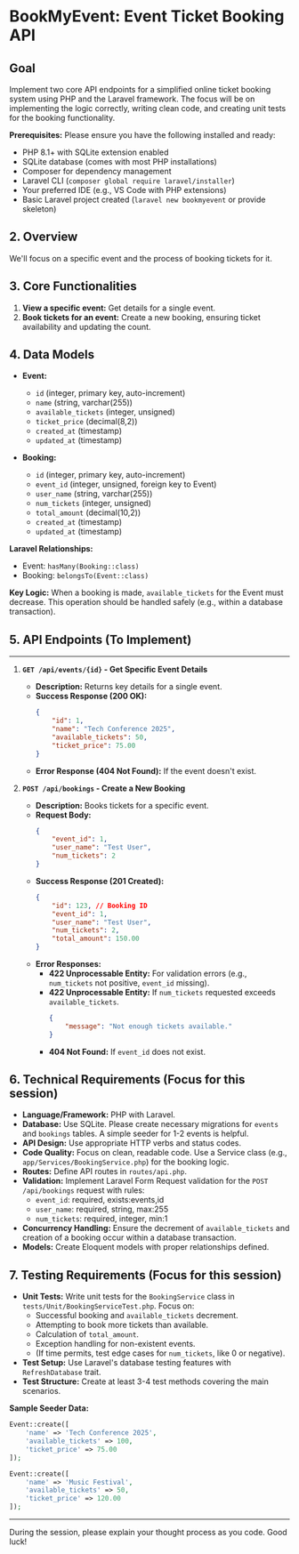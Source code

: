 # BookMyEvent: Event Ticket Booking API

## Goal

Implement two core API endpoints for a simplified online ticket booking system using PHP and the Laravel framework. The focus will be on implementing the logic correctly, writing clean code, and creating unit tests for the booking functionality.

**Prerequisites:** Please ensure you have the following installed and ready:
* PHP 8.1+ with SQLite extension enabled
* SQLite database (comes with most PHP installations)
* Composer for dependency management
* Laravel CLI (`composer global require laravel/installer`)
* Your preferred IDE (e.g., VS Code with PHP extensions)
* Basic Laravel project created (`laravel new bookmyevent` or provide skeleton)

## 2. Overview

We'll focus on a specific event and the process of booking tickets for it.

## 3. Core Functionalities

1.  **View a specific event:** Get details for a single event.
2.  **Book tickets for an event:** Create a new booking, ensuring ticket availability and updating the count.

## 4. Data Models

* **Event:**
    * `id` (integer, primary key, auto-increment)
    * `name` (string, varchar(255))
    * `available_tickets` (integer, unsigned)
    * `ticket_price` (decimal(8,2))
    * `created_at` (timestamp)
    * `updated_at` (timestamp)

* **Booking:**
    * `id` (integer, primary key, auto-increment)
    * `event_id` (integer, unsigned, foreign key to Event)
    * `user_name` (string, varchar(255))
    * `num_tickets` (integer, unsigned)
    * `total_amount` (decimal(10,2))
    * `created_at` (timestamp)
    * `updated_at` (timestamp)

**Laravel Relationships:**
* Event: `hasMany(Booking::class)`
* Booking: `belongsTo(Event::class)`

**Key Logic:** When a booking is made, `available_tickets` for the Event must decrease. This operation should be handled safely (e.g., within a database transaction).

## 5. API Endpoints (To Implement)

---

1.  **`GET /api/events/{id}` - Get Specific Event Details**
    * **Description:** Returns key details for a single event.
    * **Success Response (200 OK):**
        ```json
        {
            "id": 1,
            "name": "Tech Conference 2025",
            "available_tickets": 50,
            "ticket_price": 75.00
        }
        ```
    * **Error Response (404 Not Found):** If the event doesn't exist.

2.  **`POST /api/bookings` - Create a New Booking**
    * **Description:** Books tickets for a specific event.
    * **Request Body:**
        ```json
        {
            "event_id": 1,
            "user_name": "Test User",
            "num_tickets": 2
        }
        ```
    * **Success Response (201 Created):**
        ```json
        {
            "id": 123, // Booking ID
            "event_id": 1,
            "user_name": "Test User",
            "num_tickets": 2,
            "total_amount": 150.00
        }
        ```
    * **Error Responses:**
        * **422 Unprocessable Entity:** For validation errors (e.g., `num_tickets` not positive, `event_id` missing).
        * **422 Unprocessable Entity:** If `num_tickets` requested exceeds `available_tickets`.
            ```json
            {
                "message": "Not enough tickets available."
            }
            ```
        * **404 Not Found:** If `event_id` does not exist.

## 6. Technical Requirements (Focus for this session)

* **Language/Framework:** PHP with Laravel.
* **Database:** Use SQLite. Please create necessary migrations for `events` and `bookings` tables. A simple seeder for 1-2 events is helpful.
* **API Design:** Use appropriate HTTP verbs and status codes.
* **Code Quality:** Focus on clean, readable code. Use a Service class (e.g., `app/Services/BookingService.php`) for the booking logic.
* **Routes:** Define API routes in `routes/api.php`.
* **Validation:** Implement Laravel Form Request validation for the `POST /api/bookings` request with rules:
  * `event_id`: required, exists:events,id
  * `user_name`: required, string, max:255
  * `num_tickets`: required, integer, min:1
* **Concurrency Handling:** Ensure the decrement of `available_tickets` and creation of a booking occur within a database transaction.
* **Models:** Create Eloquent models with proper relationships defined.

## 7. Testing Requirements (Focus for this session)

* **Unit Tests:** Write unit tests for the `BookingService` class in `tests/Unit/BookingServiceTest.php`. Focus on:
    * Successful booking and `available_tickets` decrement.
    * Attempting to book more tickets than available.
    * Calculation of `total_amount`.
    * Exception handling for non-existent events.
    * (If time permits, test edge cases for `num_tickets`, like 0 or negative).
* **Test Setup:** Use Laravel's database testing features with `RefreshDatabase` trait.
* **Test Structure:** Create at least 3-4 test methods covering the main scenarios.

**Sample Seeder Data:**
```php
Event::create([
    'name' => 'Tech Conference 2025',
    'available_tickets' => 100,
    'ticket_price' => 75.00
]);

Event::create([
    'name' => 'Music Festival',
    'available_tickets' => 50,
    'ticket_price' => 120.00
]);
```


---

During the session, please explain your thought process as you code. Good luck!
